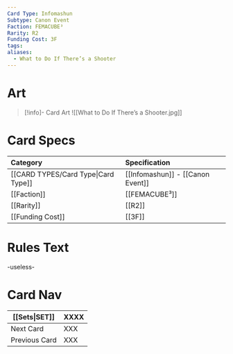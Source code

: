 ```yaml
---
Card Type: Infomashun
Subtype: Canon Event
Faction: FEMACUBE³
Rarity: R2
Funding Cost: 3F
tags: 
aliases:
  - What to Do If There’s a Shooter
---
```

# Art

> [!info]- Card Art
> ![[What to Do If There’s a Shooter.jpg]]

# Card Specs

| Category | Specification| 
| :--- | :--- |
| [[CARD TYPES/Card Type\|Card Type]] | [[Infomashun]] - [[Canon Event]] |  
| [[Faction]] | [[FEMACUBE³]] | 
| [[Rarity]] | [[R2]] | 
| [[Funding Cost]] | [[3F]] |  

# Rules Text  

-useless-

# Card Nav

| [[Sets\|SET]]           | XXXX |
| ------------- | ------------------------------ |
| Next Card     | XXX |
| Previous Card | XXX |


